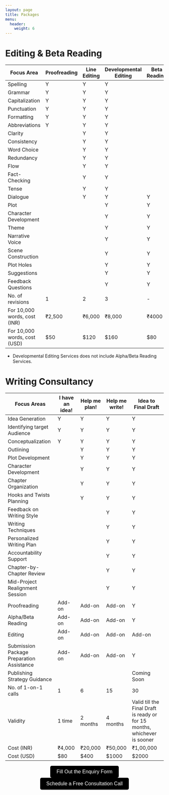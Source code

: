 ```yaml
---
layout: page
title: Packages
menu: 
  header:
    weight: 6
---
```

# Editing & Beta Reading

| Focus Area             | Proofreading | Line Editing | Developmental Editing | Beta Reading |
|-----------------------|--------------|--------------|-----------------------|--------------|
| Spelling              | Y            | Y            | Y                   |              |
| Grammar               | Y            | Y            | Y                   |              |
| Capitalization        | Y            | Y            | Y                   |              |
| Punctuation           | Y            | Y            | Y                   |              |
| Formatting            | Y            | Y            | Y                   |              |
| Abbreviations         | Y            | Y            | Y                   |              |
| Clarity               |             | Y            | Y                   |              |
| Consistency           |             | Y            | Y                   |              |
| Word Choice           |             | Y            | Y                   |              |
| Redundancy            |             | Y            | Y                   |              |
| Flow                  |             | Y            | Y                   |              |
| Fact-Checking         |             | Y            | Y                   |              |
| Tense                 |             | Y            | Y                   |              |
| Dialogue              |             | Y            | Y                   | Y            |
| Plot                  |             |            | Y                   | Y            |
| Character Development |             |            | Y                   | Y            |
| Theme                 |             |            | Y                   | Y            |
| Narrative Voice       |             |            | Y                   | Y            |
| Scene Construction    |             |            | Y                   | Y            |
| Plot Holes            |             |            | Y                   | Y            |
| Suggestions           |             |            | Y                   | Y            |
| Feedback Questions    |             |            | Y                   | Y            |
| No. of revisions      | 1           | 2          | 3                   | -            |
| For 10,000 words, cost (INR) | ₹2,500  | ₹6,000   | ₹8,000              | ₹4000       |
| For 10,000 words, cost (USD) | $50      | $120      | $160               | $80         |

* Developmental Editing Services does not include Alpha/Beta Reading Services. 
<link rel="stylesheet" href="style.css">

# Writing Consultancy

|Focus Areas|I have an idea!|Help me plan!|Help me write!|Idea to Final Draft|
|---|---|---|---|---|
|Idea Generation|Y|Y|Y|Y|
|Identifying target Audience|Y|Y|Y|Y|
|Conceptualization|Y|Y|Y|Y|
|Outlining||Y|Y|Y|
|Plot Development||Y|Y|Y|
|Character Development||Y|Y|Y|
|Chapter Organization||Y|Y|Y|
|Hooks and Twists Planning||Y|Y|Y|
|Feedback on Writing Style|||Y|Y|
|Writing Techniques|||Y|Y|
|Personalized Writing Plan|||Y|Y|
|Accountability Support|||Y|Y|
|Chapter-by-Chapter Review|||Y|Y|
|Mid-Project Realignment Session|||Y|Y|
|Proofreading|Add-on|Add-on|Add-on|Y|
|Alpha/Beta Reading|Add-on|Add-on|Add-on|Y|
|Editing|Add-on|Add-on|Add-on|Add-on|
|Submission Package Preparation Assistance|Add-on|Add-on|Add-on|Y|
|Publishing Strategy Guidance||||Coming Soon|
|No. of 1-on-1 calls |1|6|15|30|
|Validity|1 time|2 months|4 months|Valid till the Final Draft is ready or for 15 months, whichever is sooner|
|Cost (INR)|₹4,000|₹20,000|₹50,000|₹1,00,000|
|Cost (USD)|$80|$400|$1000|$2000|

<div style="text-align: center;">
  <a href="https://forms.gle/M2vqLdD9jKkuH9et6" target="_blank">
    <button style="padding: 10px 20px; font-size: 16px; background-color: #000000; color: white; border: none; border-radius: 5px; cursor: pointer;">
      Fill Out the Enquiry Form
    </button>
  </a>

  <a href="https://topmate.io/falguni_jain/498491" target="_blank">
    <button style="padding: 10px 20px; font-size: 16px; background-color: #000000; color: white; border: none; border-radius: 5px; cursor: pointer;">
      Schedule a Free Consultation Call
    </button>
  </a>
</div>



